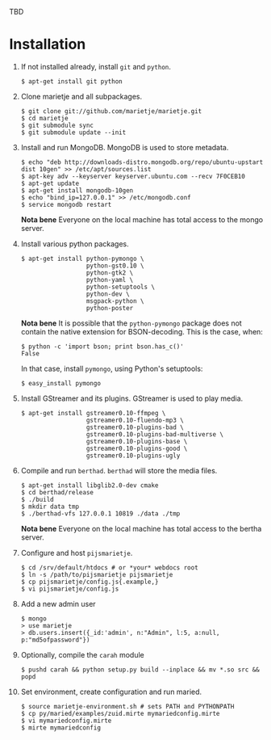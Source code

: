 TBD

Installation
============

1.  If not installed already, install `git` and `python`.

    ```
    $ apt-get install git python
    ```

2.  Clone marietje and all subpackages.
   
    ```
    $ git clone git://github.com/marietje/marietje.git
    $ cd marietje
    $ git submodule sync
    $ git submodule update --init
    ```
   
3.  Install and run MongoDB.  MongoDB is used to store metadata.
   
    ```
    $ echo "deb http://downloads-distro.mongodb.org/repo/ubuntu-upstart dist 10gen" >> /etc/apt/sources.list
    $ apt-key adv --keyserver keyserver.ubuntu.com --recv 7F0CEB10
    $ apt-get update
    $ apt-get install mongodb-10gen
    $ echo "bind_ip=127.0.0.1" >> /etc/mongodb.conf
    $ service mongodb restart
    ```
    
    **Nota bene** Everyone on the local machine has total access to the
    mongo server.
   
4.  Install various python packages.
   
    ```
    $ apt-get install python-pymongo \
                      python-gst0.10 \
                      python-gtk2 \
                      python-yaml \
                      python-setuptools \
                      python-dev \
                      msgpack-python \
                      python-poster
    ```

    **Nota bene** It is possible that the `python-pymongo` package does not
    contain the native extension for BSON-decoding.  This is the case, when:

    ```
    $ python -c 'import bson; print bson.has_c()'
    False
    ```

    In that case, install `pymongo`, using Python's setuptools:

    ```
    $ easy_install pymongo
    ```

5.  Install GStreamer and its plugins. GStreamer is used to play media.
   
    ```
    $ apt-get install gstreamer0.10-ffmpeg \
                      gstreamer0.10-fluendo-mp3 \
                      gstreamer0.10-plugins-bad \
                      gstreamer0.10-plugins-bad-multiverse \
                      gstreamer0.10-plugins-base \
                      gstreamer0.10-plugins-good \
                      gstreamer0.10-plugins-ugly
    ```

6.  Compile and run `berthad`.  `berthad` will store the media files.
    
    ```
    $ apt-get install libglib2.0-dev cmake
    $ cd berthad/release
    $ ./build
    $ mkdir data tmp
    $ ./berthad-vfs 127.0.0.1 10819 ./data ./tmp
    ```
    
    **Nota bene** Everyone on the local machine has total access to the
    bertha server.
    
7.  Configure and host `pijsmarietje`.
   
    ```
    $ cd /srv/default/htdocs # or *your* webdocs root
    $ ln -s /path/to/pijsmarietje pijsmarietje
    $ cp pijsmarietje/config.js{.example,}
    $ vi pijsmarietje/config.js
    ```
    
8.  Add a new admin user
    
    ```
    $ mongo
    > use marietje
    > db.users.insert({_id:'admin', n:"Admin", l:5, a:null, p:"md5ofpassword"})
    ```

9.  Optionally, compile the `carah` module

    ```
    $ pushd carah && python setup.py build --inplace && mv *.so src && popd
    ```
    
10. Set environment, create configuration and run maried. 
    
    ```
    $ source marietje-environment.sh # sets PATH and PYTHONPATH
    $ cp py/maried/examples/zuid.mirte mymariedconfig.mirte
    $ vi mymariedconfig.mirte
    $ mirte mymariedconfig
    ```
